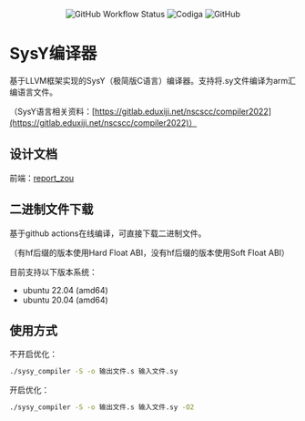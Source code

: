 <p align="center">
    <img alt="GitHub Workflow Status" src="https://img.shields.io/github/actions/workflow/status/NKU-RuntimeError/SysY-compiler/build_deploy.yml">
    <img alt="Codiga" src="https://api.codiga.io/project/35505/status/svg">
    <img alt="GitHub" src="https://img.shields.io/github/license/NKU-RuntimeError/SysY-compiler">
</p>

# SysY编译器

基于LLVM框架实现的SysY（极简版C语言）编译器。支持将.sy文件编译为arm汇编语言文件。

（SysY语言相关资料：[https://gitlab.eduxiji.net/nscscc/compiler2022](https://gitlab.eduxiji.net/nscscc/compiler2022)）

## 设计文档

前端：[report_zou](doc/report_zou.md)

## 二进制文件下载

基于github actions在线编译，可直接下载二进制文件。

（有hf后缀的版本使用Hard Float ABI，没有hf后缀的版本使用Soft Float ABI）

目前支持以下版本系统：

- ubuntu 22.04 (amd64)
- ubuntu 20.04 (amd64)

## 使用方式

不开启优化：

```bash
./sysy_compiler -S -o 输出文件.s 输入文件.sy
```

开启优化：

```bash
./sysy_compiler -S -o 输出文件.s 输入文件.sy -O2
```

